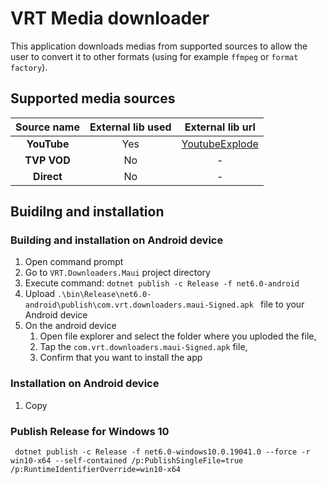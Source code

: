 # VRT Media downloader

This application downloads medias from supported sources to allow the user to convert it to other formats (using for example ```ffmpeg``` or ```format factory```).

## Supported media sources

| Source name  |External lib used |External lib url|
|:-:|:-:|:-:|
|<b>YouTube</b>| Yes | <a href="https://github.com/Tyrrrz/YoutubeExplode">YoutubeExplode</a> |
|<b>TVP VOD</b>| No | - |
|<b>Direct</b>| No | - |

## Buidilng and installation

### Building and installation on Android device

1. Open command prompt
1. Go to ```VRT.Downloaders.Maui``` project directory 
1. Execute command: ``` dotnet publish -c Release -f net6.0-android ```
1. Upload ```.\bin\Release\net6.0-android\publish\com.vrt.downloaders.maui-Signed.apk ``` file to your Android device
1. On the android device
    1. Open file explorer and select the folder where you uploded the file,
    1. Tap the ```com.vrt.downloaders.maui-Signed.apk``` file,
    1. Confirm that you want to install the app


### Installation on Android device

1. Copy 


### Publish Release for Windows 10
``` dotnet publish -c Release -f net6.0-windows10.0.19041.0 --force -r win10-x64 --self-contained /p:PublishSingleFile=true /p:RuntimeIdentifierOverride=win10-x64```

